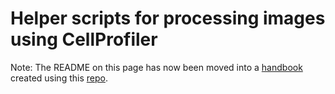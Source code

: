 
# Helper scripts for processing images using CellProfiler

Note: The README on this page has now been moved into a [handbook](https://cytomining.github.io/profiling-handbook/) created using this [repo](https://github.com/cytomining/profiling-handbook).
